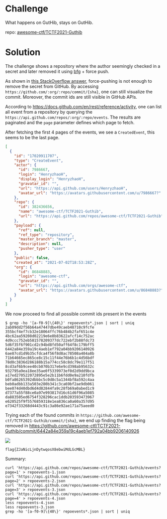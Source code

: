 Challenge
===

What happens on GutHib, stays on GutHib.

repo: [awesome-ctf/TCTF2021-Guthib](https://github.com/awesome-ctf/TCTF2021-Guthib)



Solution
===

The challenge shows a repository where the author seemingly checked in a secret and later removed it using [bfg](https://rtyley.github.io/bfg-repo-cleaner/) + force push.

As shown in [this StackOverflow answer](https://stackoverflow.com/questions/872565/remove-sensitive-files-and-their-commits-from-git-history/32840254#32840254), force-pushing is not enough to remove the secret from GitHub. By accessing `https://github.com/:org/:repo/commit/{sha}`, one can still visualize the commit. Moreover, the commit ids are still visible in GitHub APIs.

According to https://docs.github.com/en/rest/reference/activity, one can list all event from a repository by querying the `https://api.github.com/repos/:org/:repo/events`. The results are paginated and the `page` parameter defines which page to fetch.

After fetching the first 4 pages of the events, we see a `CreatedEvent`, this seems to be the last page.

```json
[
  {
    "id": "17020911707",
    "type": "CreateEvent",
    "actor": {
      "id": 7986667,
      "login": "HenryzhaoH",
      "display_login": "HenryzhaoH",
      "gravatar_id": "",
      "url": "https://api.github.com/users/HenryzhaoH",
      "avatar_url": "https://avatars.githubusercontent.com/u/7986667?"
    },
    "repo": {
      "id": 382436656,
      "name": "awesome-ctf/TCTF2021-Guthib",
      "url": "https://api.github.com/repos/awesome-ctf/TCTF2021-Guthib"
    },
    "payload": {
      "ref": null,
      "ref_type": "repository",
      "master_branch": "master",
      "description": null,
      "pusher_type": "user"
    },
    "public": false,
    "created_at": "2021-07-02T18:53:28Z",
    "org": {
      "id": 86848883,
      "login": "awesome-ctf",
      "gravatar_id": "",
      "url": "https://api.github.com/orgs/awesome-ctf",
      "avatar_url": "https://avatars.githubusercontent.com/u/86848883?"
    }
  }
]
```

We now proceed to find all possible commit ids present in the events

```
$ grep -ho '[a-f0-9]\{40\}' repoevents*.json | sort | uniq
2ab09dd2f56b64a47447dbe49caeb48710c9fcfe
355bcf4ef7cb32e18064ffc76b484b2faf651c4e
4bc62aa59208d02219e6e8b83622afcf14c752ac
4d9ccc752eb581578209377dc722ebf2b88fdc73
5d6f35f6f901cd2c94bd8fd50aff64f8c179bff5
6442a84e359a19c4aeb1ef792a04bb9206140926
6ae87cd1d9b35cfdca4f56f8d8ac78508a404a8b
71b64665ec865ce8c15c11f44e76b6b1c4d56bdf
78d0c3836d286188b15a774cc58c8dc79e117f51
8cd3af6b9cee40cb070b317e6e9cd398ab95632c
932795a9ea18ee35ae0f5339973ef0d2d9dd9bca
a17ed270522072895e5e2b11b6fdd0e9a210fdfb
b0fa86265392dbbbc5c0d8c5a1344bf8a592c4aa
beb0adbb133a503e280b341c3ca69bf2ae9db061
bee074d40dbd6d4d82844fa9c28fb69a0abed1c9
d7377a55f88ce0a97e993817d16c61d6f96a5085
da883505ed6754f328296cac1ddb203593473967
e620525f9f5576859318e1ea836ca0a60a357d95
e7342f33268d4443c91c3a86e92ae171a75aeed0
```

Trying each of the found commits in `https://github.com/awesome-ctf/TCTF2021-Guthib/commit/{sha}`, we end up finding the flag being removed in https://github.com/awesome-ctf/TCTF2021-Guthib/commit/6442a84e359a19c4aeb1ef792a04bb9206140926

![](https://i.imgur.com/NhuwBJ1.png)

`flag{ZJaNicLjnDytwqosX8ebwiMdLGcMBL}`

Summary:

```
curl 'https://api.github.com/repos/awesome-ctf/TCTF2021-Guthib/events?page=1' > repoevents-1.json
curl 'https://api.github.com/repos/awesome-ctf/TCTF2021-Guthib/events?page=2' > repoevents-2.json
curl 'https://api.github.com/repos/awesome-ctf/TCTF2021-Guthib/events?page=3' > repoevents-3.json
curl 'https://api.github.com/repos/awesome-ctf/TCTF2021-Guthib/events?page=4' > repoevents-4.json
less repoevents-4.json
less repoevents-3.json
grep -ho '[a-f0-9]\{40\}' repoevents*.json | sort | uniq
```
